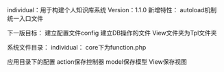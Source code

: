 individual：用于构建个人知识库系统
Version：1.1.0
新增特性：
autoload机制
统一入口文件

下一版目标：
建立配置文件config
建立DB操作的文件
View文件夹为Tpl文件夹

系统文件目录：
individual：
core下为function.php

应用目录下的配置
action保存控制器
model保存模型
View保存视图